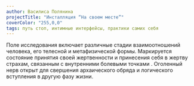 ```yaml
---
author: Василиса Полянина
projectTitle: "Инсталляция “На своем месте”"
coverColor: "255,0,0"
tags: путь стоп, интимные интерфейсы, практики самих себя
---
```

Поле исследования включает различные стадии взаимоотношений человека, его телесной и метафизической формы. Маркируется состояние принятия своей жертвенности и принесения себя в жертву страхам, связанным с внутренними болевыми точками . Оголенный нерв открыт для свершения архаического обряда и логического вступления в другую фазу жизни.